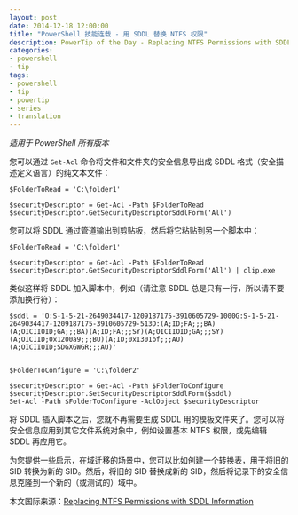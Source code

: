 ```yaml
---
layout: post
date: 2014-12-18 12:00:00
title: "PowerShell 技能连载 - 用 SDDL 替换 NTFS 权限"
description: PowerTip of the Day - Replacing NTFS Permissions with SDDL Information
categories:
- powershell
- tip
tags:
- powershell
- tip
- powertip
- series
- translation
---
```

_适用于 PowerShell 所有版本_

您可以通过 `Get-Acl` 命令将文件和文件夹的安全信息导出成 SDDL 格式（安全描述定义语言）的纯文本文件：

    $FolderToRead = 'C:\folder1'
    
    $securityDescriptor = Get-Acl -Path $FolderToRead
    $securityDescriptor.GetSecurityDescriptorSddlForm('All') 

您可以将 SDDL 通过管道输出到剪贴板，然后将它粘贴到另一个脚本中：

    $FolderToRead = 'C:\folder1'
    
    $securityDescriptor = Get-Acl -Path $FolderToRead
    $securityDescriptor.GetSecurityDescriptorSddlForm('All') | clip.exe 

类似这样将 SDDL 加入脚本中，例如（请注意 SDDL 总是只有一行，所以请不要添加换行符）：

    $sddl = 'O:S-1-5-21-2649034417-1209187175-3910605729-1000G:S-1-5-21-2649034417-1209187175-3910605729-513D:(A;ID;FA;;;BA)(A;OICIIOID;GA;;;BA)(A;ID;FA;;;SY)(A;OICIIOID;GA;;;SY)(A;OICIID;0x1200a9;;;BU)(A;ID;0x1301bf;;;AU)(A;OICIIOID;SDGXGWGR;;;AU)'
    
    
    $FolderToConfigure = 'C:\folder2'
    
    $securityDescriptor = Get-Acl -Path $FolderToConfigure
    $securityDescriptor.SetSecurityDescriptorSddlForm($sddl)
    Set-Acl -Path $FolderToConfigure -AclObject $securityDescriptor 

将 SDDL 插入脚本之后，您就不再需要生成 SDDL 用的模板文件夹了。您可以将安全信息应用到其它文件系统对象中，例如设置基本 NTFS 权限，或先编辑 SDDL 再应用它。

为您提供一些启示，在域迁移的场景中，您可以比如创建一个转换表，用于将旧的 SID 转换为新的 SID。然后，将旧的 SID 替换成新的 SID，然后将记录下的安全信息克隆到一个新的（或测试的）域中。

<!--more-->
本文国际来源：[Replacing NTFS Permissions with SDDL Information](http://community.idera.com/powershell/powertips/b/tips/posts/replacing-ntfs-permissions-with-sddl-information)
